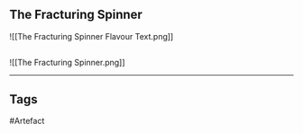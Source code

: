 ## The Fracturing Spinner
![[The Fracturing Spinner Flavour Text.png]]

## 
![[The Fracturing Spinner.png]]

---
## Tags
#Artefact